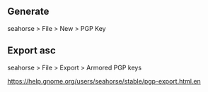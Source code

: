## Generate

seahorse > File > New > PGP Key

## Export asc

seahorse > File > Export > Armored PGP keys

https://help.gnome.org/users/seahorse/stable/pgp-export.html.en
